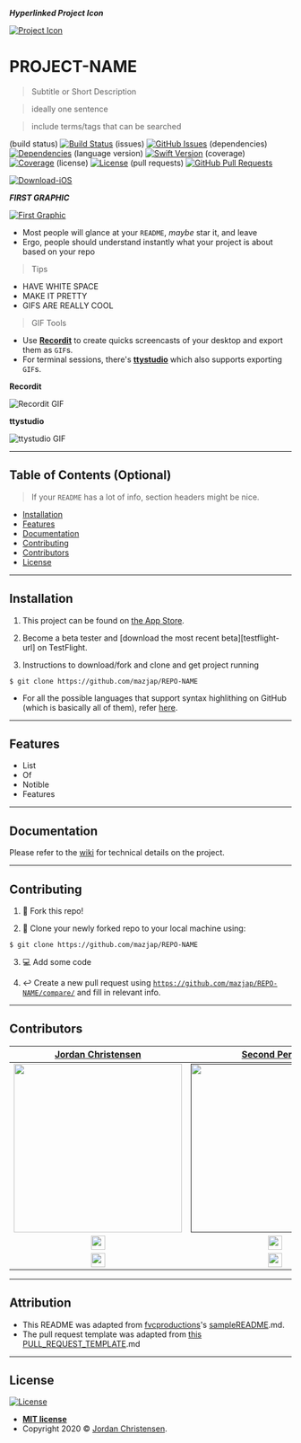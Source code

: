 ***Hyperlinked Project Icon***

[![Project Icon][project-icon]][appstore-url]

<!-- Replace 'PROJECT-NAME' with project's name -->

# PROJECT-NAME

> Subtitle or Short Description

> ideally one sentence

> include terms/tags that can be searched


(build status) 
[![Build Status][build-image]][no-link]
(issues) 
[![GitHub Issues][issues-image]][issues-url]
(dependencies) 
[![Dependencies][dependency-image]][wiki-url]
(language version) 
[![Swift Version][swift-image]][swift-url]
(coverage) 
[![Coverage][coverage-image]][no-link]
(license)
[![License][license-image]][license-url]
(pull requests) 
[![GitHub Pull Requests][pr-image]][pr-url]

[![Download-iOS][appstore-image]][appstore-url]

***FIRST GRAPHIC***

[![First Graphic](http://i.imgur.com/dt8AUb6.png)]()

- Most people will glance at your `README`, *maybe* star it, and leave
- Ergo, people should understand instantly what your project is about based on your repo

> Tips

- HAVE WHITE SPACE
- MAKE IT PRETTY
- GIFS ARE REALLY COOL

> GIF Tools

- Use <a href="http://recordit.co/" target="_blank">**Recordit**</a> to create quicks screencasts of your desktop and export them as `GIF`s.
- For terminal sessions, there's <a href="https://github.com/chjj/ttystudio" target="_blank">**ttystudio**</a> which also supports exporting `GIF`s.

**Recordit**

![Recordit GIF](http://g.recordit.co/iLN6A0vSD8.gif)

**ttystudio**

![ttystudio GIF](https://raw.githubusercontent.com/chjj/ttystudio/master/img/example.gif)

---

## Table of Contents (Optional)

> If your `README` has a lot of info, section headers might be nice.

- [Installation](#installation)
- [Features](#features)
- [Documentation](#documentation)
- [Contributing](#contributing)
- [Contributors](#contributors)
- [License](#license)

---

## Installation

1. This project can be found on [the App Store][appstore-url].

2. Become a beta tester and [download the most recent beta][testflight-url] on TestFlight.

3. Instructions to download/fork and clone and get project running

```shell
$ git clone https://github.com/mazjap/REPO-NAME
```

- For all the possible languages that support syntax highlithing on GitHub (which is basically all of them), refer <a href="https://github.com/github/linguist/blob/master/lib/linguist/languages.yml" target="_blank">here</a>.

---

## Features

- List
- Of
- Notible
- Features

---

## Documentation

Please refer to the [wiki][wiki-url] for technical details on the project.

---

## Contributing

1. :fork_and_knife: Fork this repo!

2. :dancers: Clone your newly forked repo to your local machine using:
```shell
$ git clone https://github.com/mazjap/REPO-NAME
```
3. :computer: Add some code

4. :leftwards_arrow_with_hook: Create a new pull request using [`https://github.com/mazjap/REPO-NAME/compare/`](https://github.com/mazjap/REPO-NAME/compare/) and fill in relevant info.

---

## Contributors

| [Jordan Christensen](https://jordan-christensen.com/) | [Second Person](https://github.com/) |
| :---: | :---: |
| [<img src="https://avatars0.githubusercontent.com/u/24785257?s=460&v=4" width="300" />](https://github.com/mazjap) | [<img src="https://thispersondoesnotexist.com/image" width="300" />]() |
| [<img src="https://github.com/favicon.ico" width="25"> ](https://github.com/mazjap) | [<img src="https://github.com/favicon.ico" width="25"> ](https://github.com/) |
| [<img src="https://static.licdn.com/sc/h/al2o9zrvru7aqj8e1x2rzsrca" width="25"> ](https://www.linkedin.com/in/jordan-a-christensen/) | [<img src="https://static.licdn.com/sc/h/al2o9zrvru7aqj8e1x2rzsrca" width="25"> ](https://www.linkedin.com/) |

---

## Attribution

- This README was adapted from [fvcproductions](https://github.com/fvcproductions/)'s [sampleREADME](https://gist.github.com/fvcproductions/1bfc2d4aecb01a834b46).md.
- The pull request template was adapted from [this PULL_REQUEST_TEMPLATE](https://github.com/embeddedartistry/templates/blob/master/oss_docs/PULL_REQUEST_TEMPLATE.md).md

---

## License

[![License][license-image]][license-url]

- **[MIT license][license-url]**
- Copyright 2020 © [Jordan Christensen][website-url].

<!-- Project Images -->
[project-icon]: https://avatars2.githubusercontent.com/u/24785257?s=200

<!-- Badge Images -->
[build-image]: http://img.shields.io/travis/mazjap/PROJECT-NAME?style=flat-square/ "Unit Tests Passing"
[issues-image]: https://img.shields.io/github/issues/mazjap/PROJECT-NAME "Issues"
[dependency-image]: https://img.shields.io/badge/Dependancies-0-black "Dependencies"
[coverage-image]: https://img.shields.io/travis/mazjap/PROJECT-NAME/master "Coverage"
[license-image]: https://img.shields.io/badge/License-MIT-blue "License"
[appstore-image]: https://img.shields.io/badge/-Download%20on%20the%20App%20Store-gray?logo=apple&color=cfdfef "Download on the App Store"
[pr-image]: https://img.shields.io/github/issues-pr/mazjap/PROJECT-NAME "Pull Requests"

[objc-image]: https://img.shields.io/badge/objc-2.0-blue "Objective-C"
[swift-image]: https://img.shields.io/badge/Swift-5.2-green "Swift"

<!-- URL's -->
[no-link]: #
[issues-url]: ../../issues
[swift-url]: https://swift.org/
[objc-url]: https://developer.apple.com/library/archive/documentation/Cocoa/Conceptual/ProgrammingWithObjectiveC/Introduction/Introduction.html
[license-url]: LICENSE
[appstore-url]: #
[pr-url]: ../../pulls
[wiki-url]: ../../wiki
[website-url]: https://jordan-christensen.com
